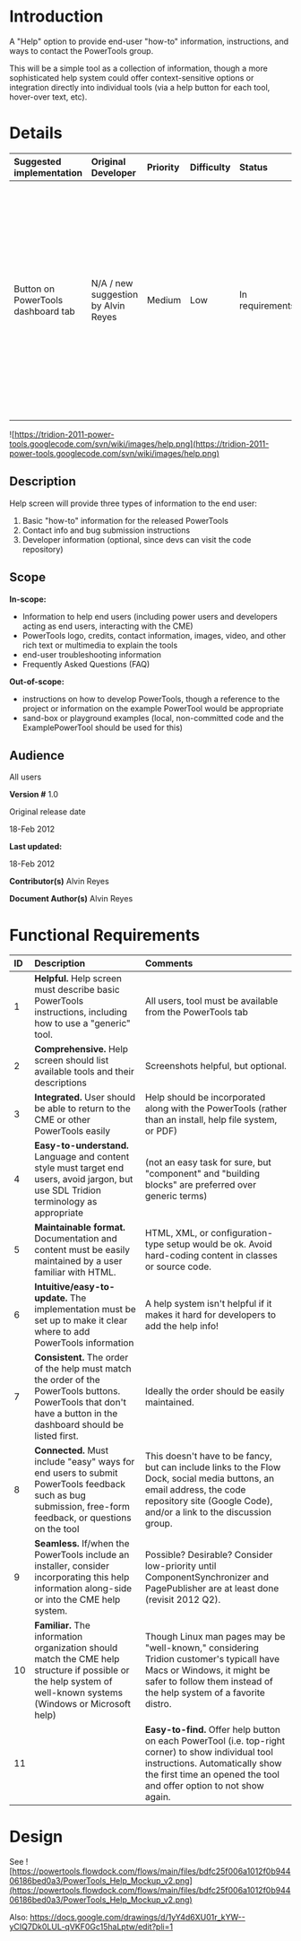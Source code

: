 # Introduction #

A "Help" option to provide end-user "how-to" information, instructions, and ways to contact the PowerTools group.

This will be a simple tool as a collection of information, though a more sophisticated help system could offer context-sensitive options or integration directly into individual tools (via a help button for each tool, hover-over text, etc).

# Details #

|Suggested implementation|Original Developer|Priority|Difficulty|Status|Notes|
|:-----------------------|:-----------------|:-------|:---------|:-----|:----|
|Button on PowerTools dashboard tab|N/A / new suggestion by Alvin Reyes|Medium  |Low       |In requirements|Good learning experience, but should aim to actually be helpful to end users. Could eventaully incorporate, include, or explain the "example" PowerTool (which can eventually be hidden from regular users) |

![https://tridion-2011-power-tools.googlecode.com/svn/wiki/images/help.png](https://tridion-2011-power-tools.googlecode.com/svn/wiki/images/help.png)

## Description ##
Help screen will provide three types of information to the end user:
  1. Basic "how-to" information for the released PowerTools
  1. Contact info and bug submission instructions
  1. Developer information (optional, since devs can visit the code repository)

## Scope ##
**In-scope:**
  * Information to help end users (including power users and developers acting as end users, interacting with the CME)
  * PowerTools logo, credits, contact information, images, video, and other rich text or multimedia to explain the tools
  * end-user troubleshooting information
  * Frequently Asked Questions (FAQ)

**Out-of-scope:**
  * instructions on how to develop PowerTools, though a reference to the project or information on the example PowerTool would be appropriate
  * sand-box or playground examples (local, non-committed code and the ExamplePowerTool should be used for this)

## Audience ##
All users

**Version #**
1.0

Original release date

18-Feb 2012

**Last updated:**

18-Feb 2012

**Contributor(s)**
Alvin Reyes

**Document Author(s)**
Alvin Reyes

# Functional Requirements #
| ID | Description | Comments |
|:---|:------------|:---------|
| 1  | **Helpful.** Help screen must describe basic PowerTools instructions, including how to use a "generic" tool. | All users, tool must be available from the PowerTools tab |
| 2  | **Comprehensive.** Help screen should list available tools and their descriptions | Screenshots helpful, but optional. |
| 3  | **Integrated.** User should be able to return to the CME or other PowerTools easily | Help should be incorporated along with the PowerTools (rather than an install, help file system, or PDF)  |
| 4  | **Easy-to-understand.** Language and content style must target end users, avoid jargon, but use SDL Tridion terminology as appropriate  | (not an easy task for sure, but "component" and "building blocks" are preferred over generic terms)  |
| 5  | **Maintainable format.** Documentation and content must be easily maintained by a user familiar with HTML.  | HTML, XML, or configuration-type setup would be ok. Avoid hard-coding content in classes or source code. |
| 6  | **Intuitive/easy-to-update.** The implementation must be set up to make it clear where to add PowerTools information | A help system isn't helpful if it makes it hard for developers to add the help info! |
| 7  | **Consistent.** The order of the help must match the order of the PowerTools buttons. PowerTools that don't have a button in the dashboard should be listed first. | Ideally the order should be easily maintained. |
| 8  | **Connected.** Must include "easy" ways for end users to submit PowerTools feedback such as bug submission, free-form feedback, or questions on the tool | This doesn't have to be fancy, but can include links to the Flow Dock, social media buttons, an email address, the code repository site (Google Code), and/or a link to the discussion group.  |
| 9  | **Seamless.** If/when the PowerTools include an installer, consider incorporating this help information along-side or into the CME help system.  | Possible? Desirable? Consider low-priority until ComponentSynchronizer and PagePublisher are at least done (revisit 2012 Q2). |
| 10 | **Familiar.** The information organization should match the CME help structure if possible or the help system of well-known systems (Windows or Microsoft help) | Though Linux man pages may be "well-known," considering Tridion customer's typicall have Macs or Windows, it might be safer to follow them instead of the help system of a favorite distro. |
| 11 ||  **Easy-to-find.** Offer help button on each PowerTool (i.e. top-right corner) to show individual tool instructions. Automatically show the first time an opened the tool and offer option to not show again.|

# Design #
See ![https://powertools.flowdock.com/flows/main/files/bdfc25f006a1012f0b94406186bed0a3/PowerTools_Help_Mockup_v2.png](https://powertools.flowdock.com/flows/main/files/bdfc25f006a1012f0b94406186bed0a3/PowerTools_Help_Mockup_v2.png)

Also:
https://docs.google.com/drawings/d/1yY4d6XU01r_kYW--yCIQ7Dk0LUL-qVKF0Gc15haLptw/edit?pli=1